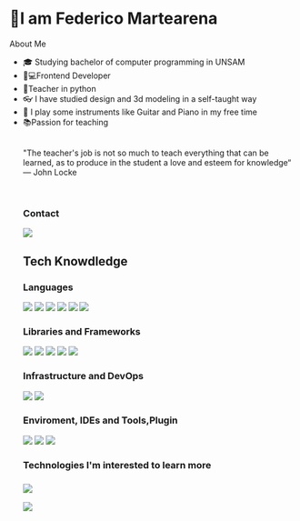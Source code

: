 <h1>👋I am Federico Martearena</h1>
</a>About Me</h2>
<ul>
<li>🎓</g-emoji> Studying bachelor of computer programming in UNSAM</li>
<li>🧑💻Frontend Developer</li>
<li>🐍Teacher in python</li>
<li>👓</g-emoji> I have studied design and 3d modeling in a self-taught way</li>
<li>🎼</g-emoji> I play some instruments like Guitar and Piano in my free time</li>
<li>📚Passion for teaching</li>
<br>
<p>"The teacher's job is not so much to teach everything that can be learned, as to produce in the student a love and esteem for knowledge“ — John Locke  </p>
<br>
<h3>Contact</h3>
<a href="https://www.linkedin.com/mwlite/in/federico-martearena-009a6a156"><img src="https://img.shields.io/badge/-Linkedin-333333?style=flat&amp;logo=linkedin" style="max-width: 100%;"></a>                                    
<br>
<h2>Tech Knowdledge</h2>
<h3>Languages</h3>
<p>
<a><img src="https://img.shields.io/badge/HTML-333333?style=flat&amp;logo=html5&logoColor=F25320" style="max-width: 100%;"></a>
<a><img src="https://img.shields.io/badge/CSS-333333?style=flat&amp;logo=css3&logoColor=146CAD" style="max-width: 100%;"></a>
<a><img src="https://img.shields.io/badge/-JavaScript-333333?style=flat&amp;logo=javascript" style="max-width: 100%;"></a>
<a><img src="https://img.shields.io/badge/-Gcode-333333?style=flat&amp;logo=gcode style="max-width: 100%;"></a>
<a><img src="https://img.shields.io/badge/-C++[arduino]-333333?style=flat&amp;logo=c++ style="max-width: 100%;"></a>
<a><img src="https://img.shields.io/badge/Python-333333?style=flat&amp;logo=python&logoColor=white style="max-width: 100%;"></a>
</p>
<h3>Libraries and Frameworks</h3>
<p>
<a><img src="https://img.shields.io/badge/Sass-333333?style=flat&amp;logo=sass&logoColor=C26191" style="max-width: 100%;"></a>
<a><img src="https://img.shields.io/badge/Bootstrap-333333?style=flat&amp;logo=bootstrap&logoColor=563D7C" style="max-width: 100%;"></a>
<a><img src="https://img.shields.io/badge/Tailwind_CSS-333333?style=flat&amp;logo=tailwind-css&logoColor=07B0CE" style="max-width: 100%;"></a>
<a><img src="https://img.shields.io/badge/-ReactJs-333333?style=flat&amp;logo=react" style="max-width: 100%;"></a>
<a><img src="https://img.shields.io/badge/Django-333333?style=flat&amp;logo=django&logoColor=white" style="max-width: 100%;"></a>
</p>
<h3>Infrastructure and DevOps</h3>
<p>
<a><img src="https://img.shields.io/badge/-Git-333333?style=flat&amp;logo=git" style="max-width: 100%; display:inline;"></a>
<a><img src="https://img.shields.io/badge/-GitHub-333333?style=flat&amp;logo=github" style="max-width: 100%;"></a>
</p>
<h3>Enviroment, IDEs and Tools,Plugin</h3>
<p>
<a><img src="https://img.shields.io/badge/-Visual%20Studio-333333?style=flat&amp;logo=visual-studio-code&amp;logoColor=7e10cc" style="max-width: 100%;"></a>
<a><img src="https://img.shields.io/badge/-Visual%20Studio%20Code-333333?style=flat&amp;logo=visual-studio-code&amp;logoColor=007ACC" style="max-width: 100%;"></a>
<a><img src="https://img.shields.io/badge/-SweetAlert2-333333?style=flat&amp" style="max-width: 100%;"></a>
</p>
<h3>Technologies I'm interested to learn more<h3>
<p>
  <a><img src="https://img.shields.io/badge/-Three%20js-333333?style=flat&amp" style="max-width: 100%;"></a>
</p>
<p>
  <a><img src="https://img.shields.io/badge/-Tensorflow-333333?style=flat&amp" style="max-width: 100%;"></a>
</p>
